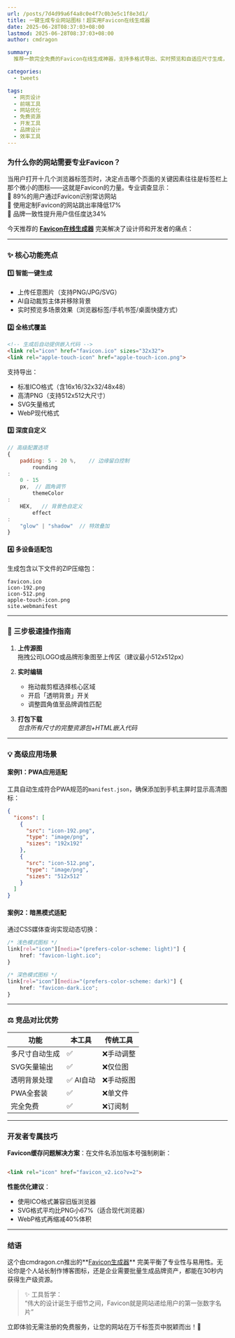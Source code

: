 ```yaml
---
url: /posts/7d4d99a6f4a8c0e4f7c0b3e5c1f8e3d1/
title: 一键生成专业网站图标！超实用Favicon在线生成器
date: 2025-06-28T08:37:03+08:00
lastmod: 2025-06-28T08:37:03+08:00
author: cmdragon

summary:
  推荐一款完全免费的Favicon在线生成神器，支持多格式导出、实时预览和自适应尺寸生成，无需设计基础3步创建专业级网站图标，提升品牌辨识度！

categories:
  - tweets

tags:
  - 网页设计
  - 前端工具
  - 网站优化
  - 免费资源
  - 开发工具
  - 品牌设计
  - 效率工具
---
```


### 为什么你的网站需要专业Favicon？

当用户打开十几个浏览器标签页时，决定点击哪个页面的关键因素往往是标签栏上那个微小的图标——这就是Favicon的力量。专业调查显示：  
🔹 89%的用户通过Favicon识别常访网站  
🔹 使用定制Favicon的网站跳出率降低17%  
🔹 品牌一致性提升用户信任度达34%

今天推荐的 **[Favicon在线生成器](https://tools.cmdragon.cn/zh/apps/favicon-generator)** 完美解决了设计师和开发者的痛点：

---

### ✨ 核心功能亮点

#### 1️⃣ 智能一键生成

- 上传任意图片（支持PNG/JPG/SVG）
- AI自动裁剪主体并移除背景
- 实时预览多场景效果（浏览器标签/手机书签/桌面快捷方式）

#### 2️⃣ 全格式覆盖

```html
<!-- 生成后自动提供嵌入代码 -->
<link rel="icon" href="favicon.ico" sizes="32x32">
<link rel="apple-touch-icon" href="apple-touch-icon.png">
```

支持导出：

- 标准ICO格式（含16x16/32x32/48x48）
- 高清PNG（支持512x512大尺寸）
- SVG矢量格式
- WebP现代格式

#### 3️⃣ 深度自定义

```javascript
// 高级配置选项
{
    padding: 5 - 20 %,    // 边缘留白控制
        rounding
:
    0 - 15
    px,  // 圆角调节
        themeColor
:
    HEX,   // 背景色自定义
        effect
:
    "glow" | "shadow"  // 特效叠加
}
```

#### 4️⃣ 多设备适配包

生成包含以下文件的ZIP压缩包：

```
favicon.ico
icon-192.png
icon-512.png
apple-touch-icon.png
site.webmanifest
```

---

### 🚀 三步极速操作指南

1. **上传源图**  
   拖拽公司LOGO或品牌形象图至上传区（建议最小512x512px）

2. **实时编辑**
    - 拖动裁剪框选择核心区域
    - 开启「透明背景」开关
    - 调整圆角值至品牌调性匹配

3. **打包下载**  
   *包含所有尺寸的完整资源包+HTML嵌入代码*

---

### 💡 高级应用场景

#### 案例1：PWA应用适配

工具自动生成符合PWA规范的`manifest.json`，确保添加到手机主屏时显示高清图标：

```json
{
  "icons": [
    {
      "src": "icon-192.png",
      "type": "image/png",
      "sizes": "192x192"
    },
    {
      "src": "icon-512.png",
      "type": "image/png",
      "sizes": "512x512"
    }
  ]
}
```

#### 案例2：暗黑模式适配

通过CSS媒体查询实现动态切换：

```css
/* 浅色模式图标 */
link[rel="icon"][media="(prefers-color-scheme: light)"] {
    href: "favicon-light.ico";
}

/* 深色模式图标 */
link[rel="icon"][media="(prefers-color-scheme: dark)"] {
    href: "favicon-dark.ico";
}
```

---

### ⚖️ 竞品对比优势

| 功能      | 本工具    | 传统工具  |
|---------|--------|-------|
| 多尺寸自动生成 | ✅      | ❌手动调整 |
| SVG矢量输出 | ✅      | ❌仅位图  |
| 透明背景处理  | ✅ AI自动 | ❌手动抠图 |
| PWA全套装  | ✅      | ❌单文件  |
| 完全免费    | ✅      | ❌订阅制  |

---

### 开发者专属技巧

**Favicon缓存问题解决方案**：在文件名添加版本号强制刷新：

```html

<link rel="icon" href="favicon_v2.ico?v=2">
```

**性能优化建议**：

- 使用ICO格式兼容旧版浏览器
- SVG格式平均比PNG小67%（适合现代浏览器）
- WebP格式再缩减40%体积

---

### 结语

这个由cmdragon.cn推出的**[Favicon生成器](https://tools.cmdragon.cn/zh/apps/favicon-generator)**
完美平衡了专业性与易用性。无论你是个人站长制作博客图标，还是企业需要批量生成品牌资产，都能在30秒内获得生产级资源。

> ✨ 工具哲学：  
> “伟大的设计诞生于细节之间，Favicon就是网站递给用户的第一张数字名片”

立即体验无需注册的免费服务，让您的网站在万千标签页中脱颖而出！🚀